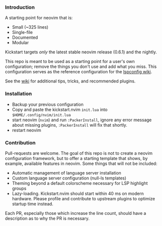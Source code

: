 ### Introduction

A starting point for neovim that is:

* Small (~325 lines)
* Single-file
* Documented
* Modular

Kickstart targets *only* the latest stable neovim release (0.6.1) and the nightly.

This repo is meant to be used as a starting point for a user's own configuration; remove the things you don't use and add what you miss. This configuration serves as the reference configuration for the [lspconfig wiki](https://github.com/neovim/nvim-lspconfig/wiki).

See the [wiki](https://github.com/nvim-lua/kickstart.nvim/wiki) for additional tips, tricks, and recommended plugins.

### Installation
* Backup your previous configuration
* Copy and paste the kickstart.nvim `init.lua` into `$HOME/.config/nvim/init.lua`
* start neovim (`nvim`) and run `:PackerInstall`, ignore any error message about missing plugins, `:PackerInstall` will fix that shortly.
* restart neovim

### Contribution

Pull-requests are welcome. The goal of this repo is not to create a neovim configuration framework, but to offer a starting template that shows, by example, available features in neovim. Some things that will not be included:

* Automatic management of language server installation
* Custom language server configuration (null-ls templates)
* Theming beyond a default colorscheme necessary for LSP highlight groups
* Lazy-loading. Kickstart.nvim should start within 40 ms on modern hardware. Please profile and contribute to upstream plugins to optimize startup time instead.

Each PR, especially those which increase the line count, should have a description as to why the PR is necessary.
